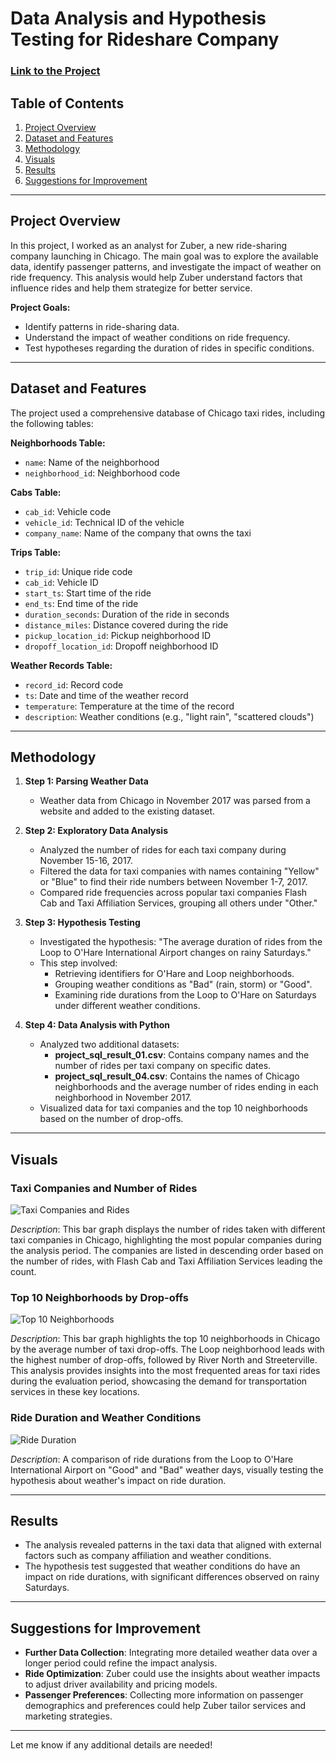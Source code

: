 # Data Analysis and Hypothesis Testing for Rideshare Company

### [Link to the Project](https://github.com/arr225/Data_Projects_TripleTen/blob/0fe5dafc705a51bf9c487958a95995bb88cdfdae/Data%20Analysis%20and%20Hypothesis%20Testing/Data%20Analysis%20and%20Hypothesis%20Testing%20for%20Rideshare%20Company.ipynb)

## Table of Contents
1. [Project Overview](#project-overview)
2. [Dataset and Features](#dataset-and-features)
3. [Methodology](#methodology)
4. [Visuals](#visuals)
5. [Results](#results)
6. [Suggestions for Improvement](#suggestions-for-improvement)

---

## Project Overview
In this project, I worked as an analyst for Zuber, a new ride-sharing company launching in Chicago. The main goal was to explore the available data, identify passenger patterns, and investigate the impact of weather on ride frequency. This analysis would help Zuber understand factors that influence rides and help them strategize for better service.

**Project Goals:**
- Identify patterns in ride-sharing data.
- Understand the impact of weather conditions on ride frequency.
- Test hypotheses regarding the duration of rides in specific conditions.

---

## Dataset and Features
The project used a comprehensive database of Chicago taxi rides, including the following tables:

**Neighborhoods Table:**
- `name`: Name of the neighborhood
- `neighborhood_id`: Neighborhood code

**Cabs Table:**
- `cab_id`: Vehicle code
- `vehicle_id`: Technical ID of the vehicle
- `company_name`: Name of the company that owns the taxi

**Trips Table:**
- `trip_id`: Unique ride code
- `cab_id`: Vehicle ID
- `start_ts`: Start time of the ride
- `end_ts`: End time of the ride
- `duration_seconds`: Duration of the ride in seconds
- `distance_miles`: Distance covered during the ride
- `pickup_location_id`: Pickup neighborhood ID
- `dropoff_location_id`: Dropoff neighborhood ID

**Weather Records Table:**
- `record_id`: Record code
- `ts`: Date and time of the weather record
- `temperature`: Temperature at the time of the record
- `description`: Weather conditions (e.g., "light rain", "scattered clouds")

---

## Methodology
1. **Step 1: Parsing Weather Data**
   - Weather data from Chicago in November 2017 was parsed from a website and added to the existing dataset.

2. **Step 2: Exploratory Data Analysis**
   - Analyzed the number of rides for each taxi company during November 15-16, 2017.
   - Filtered the data for taxi companies with names containing "Yellow" or "Blue" to find their ride numbers between November 1-7, 2017.
   - Compared ride frequencies across popular taxi companies Flash Cab and Taxi Affiliation Services, grouping all others under "Other."

3. **Step 3: Hypothesis Testing**
   - Investigated the hypothesis: "The average duration of rides from the Loop to O'Hare International Airport changes on rainy Saturdays."
   - This step involved:
     - Retrieving identifiers for O'Hare and Loop neighborhoods.
     - Grouping weather conditions as "Bad" (rain, storm) or "Good".
     - Examining ride durations from the Loop to O'Hare on Saturdays under different weather conditions.
   
4. **Step 4: Data Analysis with Python**
   - Analyzed two additional datasets: 
     - **project_sql_result_01.csv**: Contains company names and the number of rides per taxi company on specific dates.
     - **project_sql_result_04.csv**: Contains the names of Chicago neighborhoods and the average number of rides ending in each neighborhood in November 2017.
   - Visualized data for taxi companies and the top 10 neighborhoods based on the number of drop-offs.

---

## Visuals

### Taxi Companies and Number of Rides
![Taxi Companies and Rides](https://github.com/arr225/Data_Projects_TripleTen/blob/35ef401dd684ddc8f8ca8dc0a08e237ef1706bfa/Data%20Analysis%20and%20Hypothesis%20Testing/Taxi%20Companies%20and%20Number%20of%20Rides.png)

*Description*: This bar graph displays the number of rides taken with different taxi companies in Chicago, highlighting the most popular companies during the analysis period. The companies are listed in descending order based on the number of rides, with Flash Cab and Taxi Affiliation Services leading the count.

### Top 10 Neighborhoods by Drop-offs
![Top 10 Neighborhoods](https://github.com/arr225/Data_Projects_TripleTen/blob/8849f60cd59205f489c849a2b614efd34c951abc/Data%20Analysis%20and%20Hypothesis%20Testing/Top%2010%20Neighborhoods%20by%20Drop-offs.png)

*Description*: This bar graph highlights the top 10 neighborhoods in Chicago by the average number of taxi drop-offs. The Loop neighborhood leads with the highest number of drop-offs, followed by River North and Streeterville. This analysis provides insights into the most frequented areas for taxi rides during the evaluation period, showcasing the demand for transportation services in these key locations.

### Ride Duration and Weather Conditions
![Ride Duration](https://github.com/arr225/Data_Projects_TripleTen/blob/800d1efb1ae14666511e4fd90af676255e8eb232/Data%20Analysis%20and%20Hypothesis%20Testing/Ride%20Duration%20and%20Weather%20Conditions.png)

*Description*: A comparison of ride durations from the Loop to O'Hare International Airport on "Good" and "Bad" weather days, visually testing the hypothesis about weather's impact on ride duration.

---

## Results
- The analysis revealed patterns in the taxi data that aligned with external factors such as company affiliation and weather conditions.
- The hypothesis test suggested that weather conditions do have an impact on ride durations, with significant differences observed on rainy Saturdays.

---

## Suggestions for Improvement
- **Further Data Collection**: Integrating more detailed weather data over a longer period could refine the impact analysis.
- **Ride Optimization**: Zuber could use the insights about weather impacts to adjust driver availability and pricing models.
- **Passenger Preferences**: Collecting more information on passenger demographics and preferences could help Zuber tailor services and marketing strategies.

---

Let me know if any additional details are needed!
